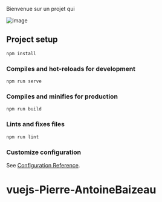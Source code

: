 Bienvenue sur un projet qui 

![image](https://user-images.githubusercontent.com/70761069/114204319-59a42200-9959-11eb-8371-862f28d6fb0a.png)


## Project setup
```
npm install
```

### Compiles and hot-reloads for development
```
npm run serve
```

### Compiles and minifies for production
```
npm run build
```

### Lints and fixes files
```
npm run lint
```

### Customize configuration
See [Configuration Reference](https://cli.vuejs.org/config/).
# vuejs-Pierre-AntoineBaizeau

